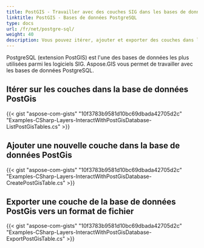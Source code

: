 ```yaml
---
title: PostGIS - Travailler avec des couches SIG dans les bases de données PostgreSQL en utilisant C#
linktitle: PostGIS - Bases de données PostgreSQL
type: docs
url: /fr/net/postgre-sql/
weight: 40
description: Vous pouvez itérer, ajouter et exporter des couches dans les bases de données PostGIS PostgreSQL à l'aide de la bibliothèque GIS C#.
---
```


PostgreSQL (extension PostGIS) est l'une des bases de données les plus utilisées parmi les logiciels SIG. Aspose.GIS vous permet de travailler avec les bases de données PostgreSQL.

## **Itérer sur les couches dans la base de données PostGis**
{{< gist "aspose-com-gists" "10f3783b9581d10bc69dbada42705d2c" "Examples-CSharp-Layers-InteractWithPostGisDatabase-ListPostGisTables.cs" >}}
## **Ajouter une nouvelle couche dans la base de données PostGis**
{{< gist "aspose-com-gists" "10f3783b9581d10bc69dbada42705d2c" "Examples-CSharp-Layers-InteractWithPostGisDatabase-CreatePostGisTable.cs" >}}
## **Exporter une couche de la base de données PostGis vers un format de fichier**
{{< gist "aspose-com-gists" "10f3783b9581d10bc69dbada42705d2c" "Examples-CSharp-Layers-InteractWithPostGisDatabase-ExportPostGisTable.cs" >}}
